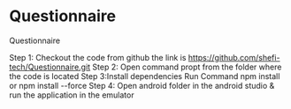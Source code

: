 # Questionnaire
Questionnaire

Step 1: Checkout the code from github the link is 
	https://github.com/shefi-tech/Questionnaire.git
Step 2: Open command propt from the folder where the code is located
Step 3:Install dependencies
	Run Command npm install or npm install --force 
Step 4:	Open android folder in the android studio & run the application in the emulator
